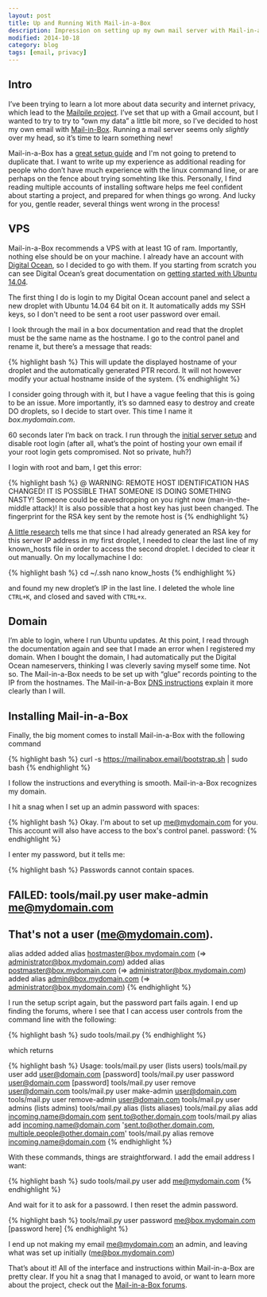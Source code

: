 ```yaml
---
layout: post
title: Up and Running With Mail-in-a-Box
description: Impression on setting up my own mail server with Mail-in-a-Box
modified: 2014-10-18
category: blog
tags: [email, privacy]
---
```


## Intro

I’ve been trying to learn a lot more about data security and internet privacy, which lead to the [Mailpile project](http://mailpile.is). I’ve set that up with a Gmail account, but I wanted to try to try to “own my data” a little bit more, so I’ve decided to host my own email with [Mail-in-Box](https://mailinabox.email). Running a mail server seems only <em>slightly</em> over my head, so it’s time to learn something new!

Mail-in-a-Box has a [great setup guide](https://mailinabox.email/guide.html) and I'm not going to pretend to duplicate that. I want to write up my experience as additional reading for people who don’t have much experience with the linux command line, or are perhaps on the fence about trying somehting like this. Personally, I find reading multiple accounts of installing software helps me feel confident about starting a project, and prepared for when things go wrong. And lucky for you, gentle reader, several things went wrong in the process! 

## VPS

Mail-in-a-Box recommends a VPS with at least 1G of ram. Importantly, nothing else should be on your machine. I already have an account with [Digital Ocean](http://digitalocean.com), so I decided to go with them. If you starting from scratch you can see Digital Ocean’s great documentation on [getting started with Ubuntu 14.04](https://www.digitalocean.com/community/tutorials/initial-server-setup-with-ubuntu-14-04).

The first thing I do is login to my Digital Ocean account panel and select a new droplet with Ubuntu 14.04 64 bit on it. It automatically adds my SSH keys, so I don't need to be sent a root user password over email.

I look through the mail in a box documentation and read that the droplet must be the same name as the hostname. I go to the control panel and rename it, but there’s a message that reads:

{% highlight bash %} 
This will update the displayed hostname of your droplet and the automatically generated PTR
record. It will not however modify your actual hostname inside of the system.
{% endhighlight %}

I consider going through with it, but I have a vague feeling that this is going to be an issue. More importantly, it’s so damned easy to destroy and create DO droplets, so I decide to start over. This time I name it <em>box.mydomain.com</em>.

60 seconds later I’m back on track. I run through the [initial server setup](https://www.digitalocean.com/community/tutorials/initial-server-setup-with-ubuntu-14-04) and disable root login (after all, what’s the point of hosting your own email if your root login gets compromised. Not so private, huh?)

I login with root and bam, I get this error: 

{% highlight bash %} 
 @ WARNING: REMOTE HOST IDENTIFICATION HAS CHANGED! 
 IT IS POSSIBLE THAT SOMEONE IS DOING SOMETHING NASTY! 
 Someone could be eavesdropping on you right now (man-in-the-middle attack)! 
 It is also possible that a host key has just been changed. The fingerprint
 for the RSA key sent by the remote host is
{% endhighlight %}


[A little research](https://www.digitalocean.com/community/questions/how-can-i-get-rid-of-warning-remote-host-identification-has-changed) tells me that since I had already generated an RSA key for this server IP address in my first droplet, I needed to clear the last line of my known_hosts file in order to access the second droplet. I decided to clear it out manually. On my locallymachine I do:

{% highlight bash %} 
cd ~/.ssh
nano know_hosts
{% endhighlight %}

and found my new droplet’s IP in the last line. I deleted the whole line <code>CTRL+K</code>, and closed and saved with <code>CTRL+x</code>.

## Domain

I’m able to login, where I run Ubuntu updates. At this point, I read through the documentation again and see that I made an error when I registered my domain. When I bought the domain, I had automatically put the Digital Ocean nameservers, thinking I was cleverly saving myself some time. Not so. The Mail-in-a-Box needs to be set up with “glue” records pointing to the IP from the hostnames. The Mail-in-a-Box [DNS instructions](https://mailinabox.email/guide.html#domain-name-configuration) explain it more clearly than I will.

## Installing Mail-in-a-Box

Finally, the big moment comes to install Mail-in-a-Box with the following command

{% highlight bash %} 
curl -s https://mailinabox.email/bootstrap.sh | sudo bash
{% endhighlight %}

I follow the instructions and everything is smooth. Mail-in-a-Box recognizes my domain. 

I hit a snag when I set up an admin password with spaces:

{% highlight bash %} 
Okay. I'm about to set up me@mydomain.com for you. This account will also
have access to the box's control panel.
password:
{% endhighlight %}

I enter my password, but it tells me:

{% highlight bash %} 
Passwords cannot contain spaces.

FAILED: tools/mail.py user make-admin me@mydomain.com
-----------------------------------------
That's not a user (me@mydomain.com).
-----------------------------------------
alias added
added alias hostmaster@box.mydomain.com (=> administrator@box.mydomain.com)
added alias postmaster@box.mydomain.com (=> administrator@box.mydomain.com)
added alias admin@box.mydomain.com (=> administrator@box.mydomain.com)
{% endhighlight %}

I run the setup script again, but the password part fails again. I end up finding the forums, where I see that I can access user controls from the command line with the following:

{% highlight bash %} 
sudo tools/mail.py
{% endhighlight %}

which returns

{% highlight bash %} 
Usage:
  tools/mail.py user  (lists users)
  tools/mail.py user add user@domain.com [password]
  tools/mail.py user password user@domain.com [password]
  tools/mail.py user remove user@domain.com
  tools/mail.py user make-admin user@domain.com
  tools/mail.py user remove-admin user@domain.com
  tools/mail.py user admins (lists admins)
  tools/mail.py alias  (lists aliases)
  tools/mail.py alias add incoming.name@domain.com sent.to@other.domain.com
  tools/mail.py alias add incoming.name@domain.com 'sent.to@other.domain.com, multiple.people@other.domain.com'
  tools/mail.py alias remove incoming.name@domain.com
{% endhighlight %}

With these commands, things are straightforward. I add the email address I want:

{% highlight bash %} 
sudo tools/mail.py user add me@mydomain.com
{% endhighlight %}

And wait for it to ask for a passowrd. I then reset the admin password. 

{% highlight bash %} 
tools/mail.py user password me@box.mydomain.com [password here]
{% endhighlight %}

I end up not making my email me@mydomain.com an admin, and leaving what was set up initially (me@box.mydomain.com) 

That’s about it! All of the interface and instructions within Mail-in-a-Box are pretty clear. If you hit a snag that I managed to avoid, or want to learn more about the project, check out the [Mail-in-a-Box forums](https://discourse.mailinabox.email/).
